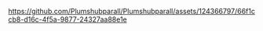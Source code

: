 

https://github.com/Plumshubparall/Plumshubparall/assets/124366797/66f1ccb8-d16c-4f5a-9877-24327aa88e1e

